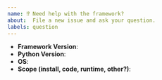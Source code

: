 ```yaml
---
name: ⁉️ Need help with the framework?
about:  File a new issue and ask your question.
labels: question
---
```

<!-- Please remove this line and fill the template -->

* **Framework Version**:
* **Python Version**:
* **OS**:
* **Scope (install, code, runtime, other?)**:



<!-- Please write your issue here and remove this line and the example code part. If relevant, provide some code following the example:

~~~python
# I am an example of python code
# please remove me too
~~~
-->